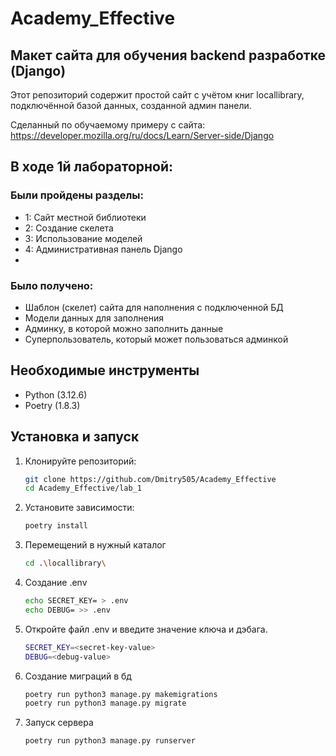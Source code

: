 # Academy_Effective

## Макет сайта для обучения backend разработке (Django)

Этот репозиторий содержит простой сайт с учётом книг
locallibrary, подключённой базой данных, созданной админ панели.

Сделанный по обучаемому примеру с сайта:
https://developer.mozilla.org/ru/docs/Learn/Server-side/Django

## В ходе 1й лабораторной:

### Были пройдены разделы:
* 1: Сайт местной библиотеки
* 2: Создание скелета
* 3: Использование моделей
* 4: Административная панель Django
* 
### Было получено:
* Шаблон (скелет) сайта для наполнения с подключенной БД
* Модели данных для заполнения
* Админку, в которой можно заполнить данные
* Суперпользователь, который может пользоваться админкой

## Необходимые инструменты 
* Python (3.12.6)
* Poetry (1.8.3)

## Установка и запуск

1. Клонируйте репозиторий:

   ```bash
   git clone https://github.com/Dmitry505/Academy_Effective
   cd Academy_Effective/lab_1
   
2. Установите зависимости:

    ```bash
    poetry install

3. Перемещений в нужный каталог

    ```bash
   cd .\locallibrary\
   
4. Создание .env

    ```bash
   echo SECRET_KEY= > .env
   echo DEBUG= >> .env

5. Откройте файл .env и введите значение ключа и дэбага.

    ```bash
   SECRET_KEY=<secret-key-value>
   DEBUG=<debug-value>

6. Создание миграций  в бд

    ```bash
   poetry run python3 manage.py makemigrations
   poetry run python3 manage.py migrate


7. Запуск сервера

    ```bash
    poetry run python3 manage.py runserver

